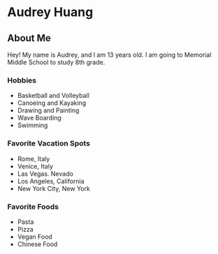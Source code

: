 # Audrey Huang
## About Me

Hey! My name is Audrey, and I am 13 years old. I am going to Memorial Middle School to study 8th grade. 

### Hobbies
- Basketball and Volleyball
- Canoeing and Kayaking
- Drawing and Painting
- Wave Boarding 
- Swimming 

### Favorite Vacation Spots
- Rome, Italy
- Venice, Italy 
- Las Vegas. Nevado
- Los Angeles, California
- New York City, New York

### Favorite Foods
- Pasta
- Pizza
- Vegan Food
- Chinese Food

